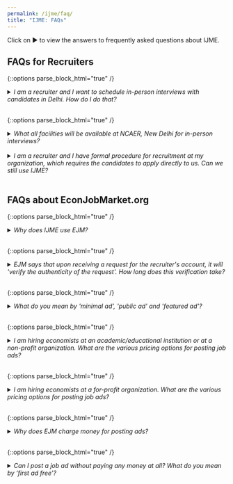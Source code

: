 ```yaml
---
permalink: /ijme/faq/
title: "IJME: FAQs"
---
```


<!-- ![IJME](/assets/images/ijme_2022_info_750x750.png) -->

Click on ▶ to view the answers to frequently asked questions about IJME. 

## FAQs for Recruiters

{::options parse_block_html="true" /}
<details><summary markdown="span"><em>I am a recruiter and I want to schedule in-person interviews with candidates in Delhi. How do I do that?</em></summary>
If you want to interview candidates in-person at NCAER, Delhi, you will have to follow the following procedure:
1. When you register at EJM as a recruiter, be sure to choose the option of interviewing at the Indian Job market for Economists, Delhi, India 21-23 Dec 2022.
1. After you shortlist the candidates for interview, submit the required details in the [registration form](https://docs.google.com/forms/d/e/1FAIpQLSc0sErifuXcNdDbSFYG5wkWScyEtvLCmoIvZcvoqCV81SLYmQ/viewform?usp=sf_link)
1. Blocks of time will be allocated on a first-come, first-served basis and you will be notified about the same.
1. You need to schedule interviews with the candidates directly as per the time slots selected.
</details>&nbsp;

{::options parse_block_html="true" /}
<details><summary markdown="span"><em>What all facilities will be available at NCAER, New Delhi for in-person interviews?</em></summary>
NCAER, New Delhi campus is situated at 11 Indraprastha Estate, New Delhi 110002. [Directions](https://goo.gl/maps/GD7ao6vh9AGrftyv7). NCAER will provide following services for inperson interviews at their campus:
1. Executive room for conducting interviews as per selected time slots.
1. Internet/ Wi-Fi connection.
1. Water/ tea/ coffee/ snacks.
NCAER will not provide for any travel or stay arrangements. Recruiters need to coordinate with the candidates directly. 
</details>&nbsp;

<details><summary markdown="span"><em>I am a recruiter and I have formal procedure for recruitment at my organization, which requires the candidates to apply directly to us. Can we still use IJME?</em></summary>
Yes, you can. IJME is a matching platform, and its goal is to ensure that interested candidates get to meet interested recruiters. After the initial interactions through IJME, you can always follow your own recruitment procedure and ask the candidates to comply.
</details>&nbsp;

## FAQs about EconJobMarket.org

{::options parse_block_html="true" /}
<details><summary markdown="span"><em>Why does IJME use EJM?</em></summary>
EJM offers one of the best job market platforms that is tailored for hiring PhD economists. The American and European job markets have also been using EJM as a centralized portal. EJM is easy to use and ads posted on the website have the following attractive features:  
1. No limit on the length of advertisement text.  
1. Ads may start as early as the day after they are created (at no extra charge).  
1. Ads can be posted for up to one year.  
1. Free use of application rating & evaluation system (for applications collected on EJM).  
1. Free use of an interview-scheduling system (whether or not applications are collected on EJM).  
</details>&nbsp;

{::options parse_block_html="true" /}
<details><summary markdown="span"><em>EJM says that upon receiving a request for the recruiter's account, it will 'verify the authenticity of the request'. How long does this verification take?</em></summary>
EJM verifies recruiters usually within one day.
</details>&nbsp;

{::options parse_block_html="true" /}
<details><summary markdown="span"><em>What do you mean by 'minimal ad', 'public ad' and 'featured ad'? </em></summary>
* Minimal ads are displayed only to logged-in users.
* Public ads are displayed to users even if they are not logged in.
* Featured ads have a prominent display on EJM’s home page.
</details>&nbsp;

{::options parse_block_html="true" /}
<details><summary markdown="span"><em>I am hiring economists at an academic/educational institution or at a non-profit organization. What are the various pricing options for posting job ads?</em></summary>
As an academic/educational institution or non-profit, you can choose between three options:  
1. Minimal ad: Free.  
1. Public ad with services: First ad free. Subsequent ad $340 ($306 if paid by credit card).  
1. Featured ad: The first ad is $300 ($270 if paid by credit card). Subsequent ad $600 ($540 if paid by credit card).  
</details>&nbsp;

{::options parse_block_html="true" /}
<details><summary markdown="span"><em>I am hiring economists at a for-profit organization. What are the various pricing options for posting job ads?</em></summary>
As a for-profit institution, you can choose between three options:  
1. Minimal ad: The first ad is free. Subsequent ad $370 ($333 if paid by credit card).  
1. Public ad with services: First ad free. Subsequent ad $600 ($540 if paid by credit card).  
1. Featured ad: The first ad is $600 ($540 if paid by credit card).  Subsequent ad $1,200 ($1,080 if paid by credit card).  
</details>&nbsp;

{::options parse_block_html="true" /}
<details><summary markdown="span"><em>Why does EJM charge money for posting ads?</em></summary>
EJM is a non-profit charity and only charges bare minimum fees to cover the costs of operating its website. There is no registration fee for recruiters (or anyone else) to use the site, just a fee to post certain types of ads.  Note that the minimal ad option - which has all the essential features - is free for all academic and non-profit organizations.
</details>&nbsp;

{::options parse_block_html="true" /}
<details><summary markdown="span"><em>Can I post a job ad without paying any money at all? What do you mean by ‘first ad free’?</em></summary>
Yes, this is possible with a minimal ad. First ad free means that none of the first-time recruiters will be charged if this is the first time using EJM and posting an ad. 
</details>&nbsp;
